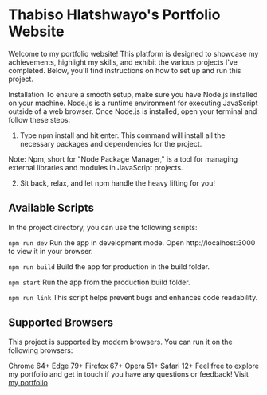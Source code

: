 # Thabiso Hlatshwayo's Portfolio Website

Welcome to my portfolio website! This platform is designed to showcase my achievements, highlight my skills, and exhibit the various projects I've completed. Below, you'll find instructions on how to set up and run this project.

Installation
To ensure a smooth setup, make sure you have Node.js installed on your machine. Node.js is a runtime environment for executing JavaScript outside of a web browser. Once Node.js is installed, open your terminal and follow these steps:

1. Type npm install and hit enter. This command will install all the necessary packages and dependencies for the project.

Note: Npm, short for "Node Package Manager," is a tool for managing external libraries and modules in JavaScript projects.

2. Sit back, relax, and let npm handle the heavy lifting for you!

## Available Scripts
In the project directory, you can use the following scripts:

`npm run dev`
Run the app in development mode. Open http://localhost:3000 to view it in your browser.

`npm run build`
Build the app for production in the build folder.

`npm start`
Run the app from the production build folder.

`npm run link`
This script helps prevent bugs and enhances code readability.

## Supported Browsers
This project is supported by modern browsers. You can run it on the following browsers:

Chrome 64+
Edge 79+
Firefox 67+
Opera 51+
Safari 12+
Feel free to explore my portfolio and get in touch if you have any questions or feedback! Visit [my portfolio](https://thabiso-hlatshwayo-virid.vercel.app/)